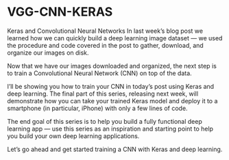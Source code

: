 # VGG-CNN-KERAS
Keras and Convolutional Neural Networks
In last week’s blog post we learned how we can quickly build a deep learning image dataset — we used the procedure and code covered in the post to gather, download, and organize our images on disk.

Now that we have our images downloaded and organized, the next step is to train a Convolutional Neural Network (CNN) on top of the data.

I’ll be showing you how to train your CNN in today’s post using Keras and deep learning. The final part of this series, releasing next week, will demonstrate how you can take your trained Keras model and deploy it to a smartphone (in particular, iPhone) with only a few lines of code.

The end goal of this series is to help you build a fully functional deep learning app — use this series as an inspiration and starting point to help you build your own deep learning applications.

Let’s go ahead and get started training a CNN with Keras and deep learning.

